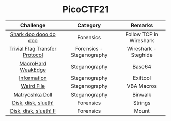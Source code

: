 <div align="center">
  
# PicoCTF21

| Challenge | Category  | Remarks  |
| :-----: | :-: | :-: |
| [Shark doo dooo do doo](https://github.com/a3X3k/Bi0s/tree/master/CTFs/Pico21/Shark%20doo%20dooo%20do%20doo) | Forensics | Follow TCP in Wireshark |
| [Trivial Flag Transfer Protocol](https://github.com/a3X3k/Bi0s/tree/master/CTFs/Pico21/Trivial%20FTP) | Forensics - Steganography | Wireshark - Steghide |
| [MacroHard WeakEdge](https://github.com/a3X3k/Bi0s/tree/master/CTFs/Pico21/MacroHard%20WeakEdge) | Steganography | Base64 |
| [Information](https://github.com/a3X3k/Bi0s/tree/master/CTFs/Pico21/Information) | Steganography | Exiftool |
| [Weird File](https://github.com/a3X3k/Bi0s/tree/master/CTFs/Pico21/Weird%20File) | Steganography | VBA Macros |
| [Matryoshka Doll](https://github.com/a3X3k/Bi0s/tree/master/CTFs/Pico21/Matryoshka%20Doll) | Steganography | Binwalk |
| [Disk, disk, slueth!](https://github.com/a3X3k/Bi0s/tree/master/CTFs/Pico21/Disk%2C%20disk%2C%20slueth!) | Forensics | Strings |
| [Disk, disk, slueth! II](https://github.com/a3X3k/Bi0s/tree/master/CTFs/Pico21/Disk%2C%20disk%2C%20slueth!%20II) | Forensics | Mount |


</div>



